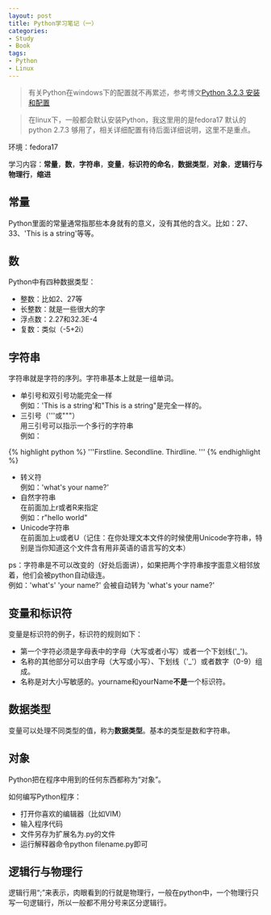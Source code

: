 ```yaml
---
layout: post
title: Python学习笔记（一）
categories:
- Study
- Book
tags:
- Python
- Linux
---
```


> 有关Python在windows下的配置就不再累述，参考博文[Python 3.2.3 安装和配置](http://ideex.name/cn/2012/08/python-config/)  

> 在linux下，一般都会默认安装Python，我这里用的是fedora17 默认的python 2.7.3 够用了，相关详细配置有待后面详细说明，这里不是重点。  

环境：fedora17  

学习内容：**常量**，**数**，**字符串**，**变量**，**标识符的命名**，**数据类型**，**对象**，**逻辑行与物理行**，**缩进**  

## 常量  

Python里面的常量通常指那些本身就有的意义，没有其他的含义。比如：27、33、'This is a string'等等。  

## 数  

Python中有四种数据类型：  

- 整数：比如2、27等
- 长整数：就是一些很大的字
- 浮点数：2.27和32.3E-4
- 复数：类似（-5+2i）  

## 字符串  

字符串就是字符的序列。字符串基本上就是一组单词。  

- 单引号和双引号功能完全一样  
例如：'This is a string'和"This is a string"是完全一样的。  
- 三引号（'''或"""）  
用三引号可以指示一个多行的字符串  
例如：  

{% highlight python %}
'''Firstline.
Secondline.
Thirdline.
'''
{% endhighlight %}  

- 转义符  
例如：'what\'s your name?'  
- 自然字符串  
在前面加上r或者R来指定  
例如：r"hello world"  
- Unicode字符串  
在前面加上u或者U（记住：在你处理文本文件的时候使用Unicode字符串，特别是当你知道这个文件含有用非英语的语言写的文本）  

ps：字符串是不可以改变的（好处后面讲），如果把两个字符串按字面意义相邻放着，他们会被python自动级连。  
例如：'what\'s' 'your name?' 会被自动转为 'what's your name?'  

## 变量和标识符  

变量是标识符的例子，标识符的规则如下：  

- 第一个字符必须是字母表中的字母（大写或者小写）或者一个下划线('_')。
- 名称的其他部分可以由字母（大写或小写）、下划线（'_'）或者数字（0-9）组成。
- 名称是对大小写敏感的。yourname和yourName**不是**一个标识符。  

## 数据类型  

变量可以处理不同类型的值，称为**数据类型**。基本的类型是数和字符串。  

## 对象  

Python把在程序中用到的任何东西都称为“对象”。  

如何编写Python程序：  

- 打开你喜欢的编辑器（比如VIM）
- 输入程序代码
- 文件另存为扩展名为.py的文件
- 运行解释器命令python filename.py即可  

## 逻辑行与物理行  

逻辑行用“;”来表示，肉眼看到的行就是物理行，一般在python中，一个物理行只写一句逻辑行，所以一般都不用分号来区分逻辑行。  
